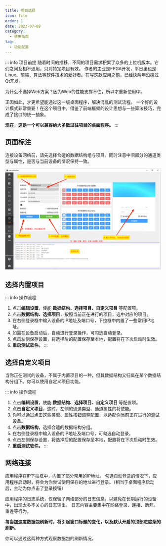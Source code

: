 ```yaml
---
title: 项目选择
icon: file
order: 1
date: 2023-07-09
category:
  - 使用指南
tag:
  - 功能配置
---
```


::: info 项目前提
随着时间的推移，不同的项目需求积累了众多的上位机版本。它们之间互相不通用，只对特定项目有效。
作者的主业是FPGA开发，平日里也是Linux、前端、算法等软件技术的爱好者。在写这款应用之前，已经快两年没碰过Qt开发。

为什么不选择Web方案？因为Web的性能支撑不住，所以才重新使用Qt。

正因如此，才更希望能通过这一版桌面程序，解决混乱的测试流程。
一个好的设计模式非常重要！在这个项目中，借鉴了前端框架的设计思想与一些算法技巧，完成了接口的统一抽象。

**现在，这是一个可以兼容绝大多数过往项目的桌面程序。**
:::

## 页面标注

连接设备网络前，请先选择合适的数据结构组与项目。同时注意中间部分的通道类型与属性，是否与当前设备的情况保持一致。

![](./assets/setting.png)

## 选择内置项目

::: info 操作流程
1. 点击**编辑设置**，使能 **数据结构、选择项目、自定义项目** 等配置项。
2. 点击**数据结构、选择项目**，按照当前正在进行的项目，选中对应的项目。
3. 在右侧登录框中输入设备的IP地址及端口号，下拉框中内置了一些常用IP地址。
4. 如需在设备启动后，自动进行登录操作，可勾选自动登录。
5. 点击左侧保存设置，将选择后的配置保存至本地，配置将在下次启动时生效。
6. **重启测试软件。**
:::

## 选择自定义项目

当你正在测试的设备，不属于内置项目的一种，但其数据结构又归属在某个数据结构分组下。你可以使用自定义项目功能。

::: info 操作流程
1. 点击**编辑设置**，使能 **数据结构、选择项目、自定义项目** 等配置项。
2. 点击**自定义项目**，这时，左侧的通道类型、通道属性的将使能。
3. 你可以通过点击这些类型、属性按钮调整配置，以适配你当前正在进行的测试设备。
4. 点击**数据结构**，选择合适的数据结构分组。
5. 在右侧登录框中输入设备的IP地址及端口号，可勾选自动登录。
6. 点击左侧保存设置，将选择后的配置保存至本地，配置将在下次启动时生效。
7. **重启测试软件。**
:::

## 网络连接

应用程序在IP下拉框中，内置了部分常用的IP地址。
勾选自动登录的情况下，应用程序启动时，将会为你尝试使用保存的地址进行登录。（相当于桌面程序启动后，主动为你点击了登录按钮）

应用程序的日志系统，仅保留了网络部分的日志信息。以避免在长期运行的设备中，出现太多不关心的日志输出。
日志内容主要集中在网络登录、连接、断开。重连等行为。

**每当加速度数据包刷新时，将引起窗口标题的变化，以及默认开启的顶部进度条的刷新。**

你可以通过这两种方式观察数据包的刷新情况。

